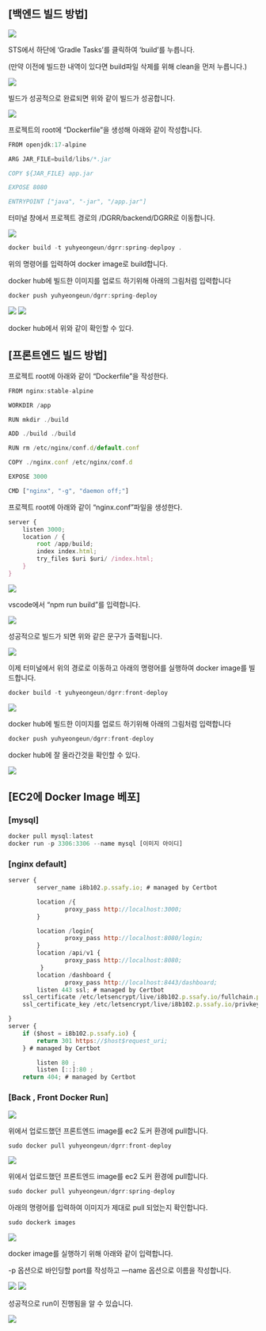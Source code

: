 ## [백엔드 빌드 방법]

<img src="./img/1.png">

STS에서 하단에 ‘Gradle Tasks’를 클릭하여 ‘build’를 누릅니다.

(만약 이전에 빌드한 내역이 있다면 build파일 삭제를 위해 clean을 먼저 누릅니다.)

<img src="./img/2">

빌드가 성공적으로 완료되면 위와 같이 빌드가 성공합니다.

<img src="./img/3">

프로젝트의 root에 “Dockerfile”을 생성해 아래와 같이 작성합니다.

```jsx
FROM openjdk:17-alpine

ARG JAR_FILE=build/libs/*.jar

COPY ${JAR_FILE} app.jar

EXPOSE 8080

ENTRYPOINT ["java", "-jar", "/app.jar"]
```

터미널 창에서 프로젝트 경로의 /DGRR/backend/DGRR로 이동합니다.

<img src="./img/4">

```jsx
docker build -t yuhyeongeun/dgrr:spring-deplpoy .
```

위의 명령어를 입력하여 docker image로 build합니다.

docker hub에 빌드한 이미지를 업로드 하기위해 아래의 그림처럼 입력합니다

```jsx
docker push yuhyeongeun/dgrr:spring-deploy
```

<img src="./img/5">

<img src="./img/6">

docker hub에서 위와 같이 확인할 수 있다.

## [프론트엔드 빌드 방법]

프로젝트 root에 아래와 같이 “Dockerfile”을 작성한다.

```jsx
FROM nginx:stable-alpine

WORKDIR /app

RUN mkdir ./build

ADD ./build ./build

RUN rm /etc/nginx/conf.d/default.conf

COPY ./nginx.conf /etc/nginx/conf.d

EXPOSE 3000

CMD ["nginx", "-g", "daemon off;"]
```

프로젝트 root에 아래와 같이 “nginx.conf”파일을 생성한다.

```jsx
server {
    listen 3000;
    location / {
        root /app/build;
        index index.html;
        try_files $uri $uri/ /index.html;
    }
}
```

<img src="./img/7">

vscode에서 “npm run build”를 입력합니다.

<img src="./img/8">

성공적으로 빌드가 되면 위와 같은 문구가 출력됩니다.

<img src="./img/9">

이제 터미널에서 위의 경로로 이동하고 아래의 명령어를 실행하여 docker image를 빌드합니다.

```jsx
docker build -t yuhyeongeun/dgrr:front-deploy
```

<img src="./img/10">

docker hub에 빌드한 이미지를 업로드 하기위해 아래의 그림처럼 입력합니다

```jsx
docker push yuhyeongeun/dgrr:front-deploy
```

docker hub에 잘 올라간것을 확인할 수 있다.

<img src="./img/11">

## [EC2에 Docker Image 베포]

### [mysql]

```jsx
docker pull mysql:latest
docker run -p 3306:3306 --name mysql [이미지 아이디]
```

### [nginx default]

```jsx
server {
        server_name i8b102.p.ssafy.io; # managed by Certbot

	    location /{
                proxy_pass http://localhost:3000;
        }

        location /login{
                proxy_pass http://localhost:8080/login;
        }
        location /api/v1 {
                proxy_pass http://localhost:8080;
         }
        location /dashboard {
                proxy_pass http://localhost:8443/dashboard;
		listen 443 ssl; # managed by Certbot
    ssl_certificate /etc/letsencrypt/live/i8b102.p.ssafy.io/fullchain.pem; # managed by Certbot
    ssl_certificate_key /etc/letsencrypt/live/i8b102.p.ssafy.io/privkey.pem; # managed by Certbot

}
server {
    if ($host = i8b102.p.ssafy.io) {
        return 301 https://$host$request_uri;
    } # managed by Certbot

        listen 80 ;
        listen [::]:80 ;
    return 404; # managed by Certbot

```

### [Back , Front Docker Run]

<img src="./img/12">

위에서 업로드했던 프론트엔드 image를 ec2 도커 환경에 pull합니다.

```jsx
sudo docker pull yuhyeongeun/dgrr:front-deploy
```

<img src="./img/13">

위에서 업로드했던 프론트엔드 image를 ec2 도커 환경에 pull합니다.

```jsx
sudo docker pull yuhyeongeun/dgrr:spring-deploy
```

아래의 명령어를 입력하여 이미지가 제대로 pull 되었는지 확인합니다.

```jsx
sudo dockerk images
```

<img src="./img/15">

docker image를 실행하기 위해 아래와 같이 입력합니다.

-p 옵션으로 바인딩할 port를 작성하고 —name 옵션으로 이름을 작성합니다.

<img src="./img/16">

<img src="./img/17">

성공적으로 run이 진행됨을 알 수 있습니다.

<img src="./img/18">

